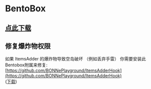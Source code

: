 # BentoBox

## [点此下载](https://www.spigotmc.org/resources/bentobox-bskyblock-acidisland-skygrid-caveblock-aoneblock-boxed.73261/)

## 修复爆炸物权限

如果 ItemsAdder 的爆炸物导致空岛破坏 （例如丢弃手雷） 你需要安装此Bentobox附属来修复: [https://github.com/BONNePlayground/ItemsAdderHook](https://github.com/BONNePlayground/ItemsAdderHook)  
\([下载](https://ci.codemc.io/job/BONNePlayground/job/ItemsAdderHook/lastBuild/)\)

